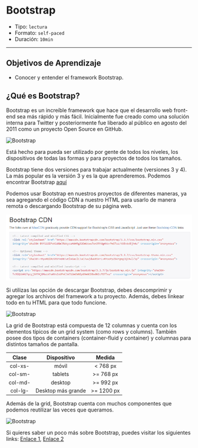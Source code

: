 # Bootstrap

- Tipo: `lectura`
- Formato: `self-paced`
- Duración: `10min`

***

## Objetivos de Aprendizaje

- Conocer y entender el framework Bootstrap.


## ¿Qué es Bootstrap?

Bootstrap es un increíble framework que hace que el desarrollo web front-end sea más rápido y más fácil. Inicialmente fue creado como una solución interna para Twitter y posteriormente fue liberado al público en agosto del 2011 como un proyecto Open Source en GitHub.

![Bootstrap](https://cdn-images-1.medium.com/max/800/1*aJ_JLvfVyiQj5iYryIulhw.jpeg)

Está hecho para pueda ser utilizado por gente de todos los niveles, los dispositivos de todas las formas y para proyectos de todos los tamaños.

Bootstrap tiene dos versiones para trabajar actualmente (versiones 3 y 4). La más popular es la versión 3 y es la que aprenderemos. Podemos encontrar Bootstrap [aquí](https://getbootstrap.com/docs/3.3/ "aquí")

Podemos usar Bootstrap en nuestros proyectos de diferentes maneras, ya sea agregando el código CDN a nuestro HTML para usarlo de manera remota o descargando Bootstrap de su página web. 

![Bootstrap](bcdn.png)

Si utilizas las opción de descargar Bootstrap, debes descomprimir y agregar los archivos del framework a tu proyecto. Además, debes linkear todo en tu HTML para que todo funcione.

![Bootstrap](https://cdn-images-1.medium.com/max/800/0*NuuR2bjpZck1wC6g.)

La grid de Bootstrap está compuesta de 12 columnas y cuenta con los elementos típicos de un grid system (como rows y columns). También posee dos tipos de containers (container-fluid y container) y columnas para distintos tamaños de pantalla.

| Clase | Dispositivo | Medida |
| :-------: | :------: | :-----: |
| col-xs-   | móvil    | < 768 px  |
| col-sm-   | tablets  | >= 768 px|
| col-md-   | desktop  | >= 992 px |
| col-lg-   | Desktop más grande| >= 1200 px |

Además de la grid, Bootstrap cuenta con muchos componentes que podemos reutilizar las veces que queramos.

![Bootstrap](http://www.boss-development.biz/sites/default/files/bootstrap-02.png)

Si quieres saber un poco más sobre Bootstrap, puedes visitar los siguientes links: 
[Enlace 1][1], [Enlace 2][2]

 [1]: https://medium.com/laboratoria-how-to/bootstrap-lleg%C3%B3-ayudarnos-ee17095ab7cc
 [2]: https://www.youtube.com/playlist?list=PLhSj3UTs2_yWTKvu1Aq3xUhzIJNBZ3MFW

